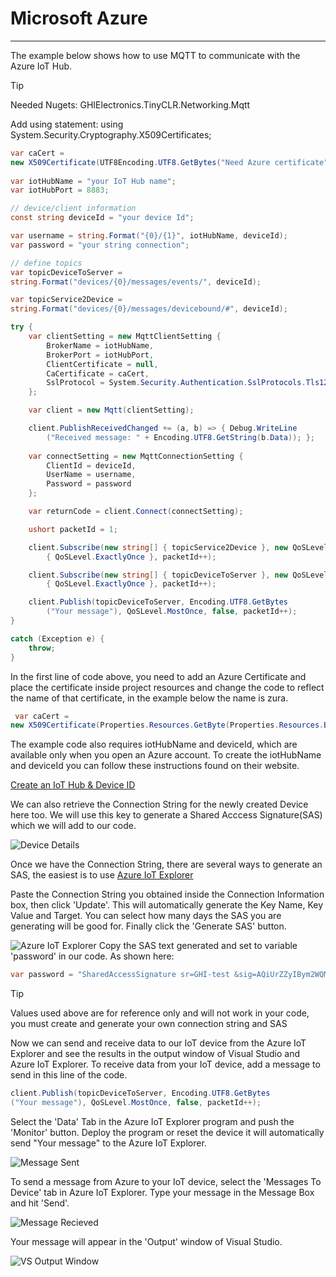 # Microsoft Azure
---

The example below shows how to use MQTT to communicate with the Azure IoT Hub.

>[!TIP]
>Needed Nugets: GHIElectronics.TinyCLR.Networking.Mqtt
>
>Add using statement:
> using System.Security.Cryptography.X509Certificates;

```cs
var caCert = 
new X509Certificate(UTF8Encoding.UTF8.GetBytes("Need Azure certificate"));
            
var iotHubName = "your IoT Hub name";
var iotHubPort = 8883;

// device/client information
const string deviceId = "your device Id";

var username = string.Format("{0}/{1}", iotHubName, deviceId);
var password = "your string connection";

// define topics
var topicDeviceToServer = 
string.Format("devices/{0}/messages/events/", deviceId);

var topicService2Device = 
string.Format("devices/{0}/messages/devicebound/#", deviceId);

try {
    var clientSetting = new MqttClientSetting {
        BrokerName = iotHubName,
        BrokerPort = iotHubPort,
        ClientCertificate = null,
        CaCertificate = caCert,
        SslProtocol = System.Security.Authentication.SslProtocols.Tls12
    };

    var client = new Mqtt(clientSetting);

    client.PublishReceivedChanged += (a, b) => { Debug.WriteLine
        ("Received message: " + Encoding.UTF8.GetString(b.Data)); };
                
    var connectSetting = new MqttConnectionSetting {
        ClientId = deviceId,
        UserName = username,
        Password = password
    };

    var returnCode = client.Connect(connectSetting);

    ushort packetId = 1;

    client.Subscribe(new string[] { topicService2Device }, new QoSLevel[]
        { QoSLevel.ExactlyOnce }, packetId++);

    client.Subscribe(new string[] { topicDeviceToServer }, new QoSLevel[]
        { QoSLevel.ExactlyOnce }, packetId++);

    client.Publish(topicDeviceToServer, Encoding.UTF8.GetBytes
        ("Your message"), QoSLevel.MostOnce, false, packetId++);
}

catch (Exception e) {
    throw;
}
```

In the first line of code above, you need to add an Azure Certificate and place the certificate inside project resources and change the code to reflect the name of that certificate, in the example below the name is zura.

```cs
 var caCert = 
new X509Certificate(Properties.Resources.GetByte(Properties.Resources.BinaryResources.zura));
```

The example code also requires iotHubName and deviceId, which are available only when you open an Azure account. To create the iotHubName and deviceId you can follow these instructions found on their website.

[Create an IoT Hub & Device ID](https://docs.microsoft.com/en-us/azure/iot-hub/tutorial-connectivity)

We can also retrieve the Connection String for the newly created Device here too. We will use this key to generate a Shared Acccess Signature(SAS) which we will add to our code.

![Device Details](images/string.png)

Once we have the Connection String, there are several ways to generate an SAS, the easiest is to use [Azure IoT Explorer](https://docs.microsoft.com/en-us/azure/iot-pnp/howto-use-iot-explorer)

Paste the Connection String you obtained inside the Connection Information box, then click 'Update'. This will automatically generate the Key Name, Key Value and Target. You can select how many days the SAS you are generating will be good for. Finally click the 'Generate SAS' button. 

![Azure IoT Explorer](images/azure_explorer.jpg)
Copy the SAS text generated and set to variable 'password' in our code. As shown here:
```cs
var password = "SharedAccessSignature sr=GHI-test &sig=AQiUrZZyIBym2WQMpio0I2qkdOvbCPaaR9BQq3C13Q%3d&se=1633448319&skn=iothubowner";
```
>[!TIP]
>Values used above are for reference only and will not work in your code, you must create and generate your own connection string and SAS
>

Now we can send and receive data to our IoT device from the Azure IoT Explorer and see the results in the output window of Visual Studio and Azure IoT Explorer. To receive data from your IoT device, add a message to send in this line of the code.

```cs
client.Publish(topicDeviceToServer, Encoding.UTF8.GetBytes
("Your message"), QoSLevel.MostOnce, false, packetId++);
```
Select the 'Data' Tab in the Azure IoT Explorer program and push the 'Monitor' button.
Deploy the program or reset the device it will automatically send "Your message" to the Azure IoT Explorer. 

![Message Sent](images/azure_message_recieved.jpg)

To send a message from Azure to your IoT device, select the 'Messages To Device' tab in Azure IoT Explorer. Type your message in the Message Box and hit 'Send'. 

![Message Recieved](images/azure_message_sent.jpg)

Your message will appear in the 'Output' window of Visual Studio.

![VS Output Window](images/vs_output.jpg) 
